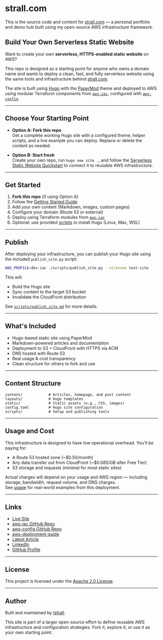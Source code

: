 # strall.com

This is the source code and content for [strall.com](https://strall.com) — a personal portfolio and demo hub built using my open-source AWS infrastructure framework.

## Build Your Own Serverless Static Website

Want to create your own **serverless, HTTPS-enabled static website** on AWS?

This repo is designed as a starting point for anyone who owns a domain name and wants to deploy a clean, fast, and fully serverless website using the same tools and infrastructure behind [strall.com](https://strall.com).

The site is built using [Hugo](https://gohugo.io/) with the [PaperMod](https://github.com/adityatelange/hugo-PaperMod) theme and deployed to AWS using modular Terraform components from [`aws-iac`](https://github.com/tstrall/aws-iac), configured with [`aws-config`](https://github.com/tstrall/aws-config).

---

## Choose Your Starting Point

- **Option A: Fork this repo**  
  Get a complete working Hugo site with a configured theme, helper scripts, and a live example you can deploy. Replace or delete the content as needed.

- **Option B: Start fresh**  
  Create your own repo, run `hugo new site .`, and follow the [Serverless Static Website Quickstart](https://github.com/tstrall/aws-deployment-guide/blob/main/quickstarts/serverless-site.md) to connect it to reusable AWS infrastructure.

---

## Get Started

1. **Fork this repo** (if using Option A)  
2. Follow the [Getting Started Guide](./GETTING_STARTED.md)  
3. Add your own content (Markdown, images, custom pages)  
4. Configure your domain (Route 53 or external)  
5. Deploy using Terraform modules from [`aws-iac`](https://github.com/tstrall/aws-iac)  
6. Optional: use provided [scripts](./scripts) to install Hugo (Linux, Mac, WSL)  

---

## Publish

After deploying your infrastructure, you can publish your Hugo site using the included `publish_site.py` script:

```bash
AWS_PROFILE=dev-iac ./scripts/publish_site.py --nickname test-site
```

This will:
- Build the Hugo site
- Sync content to the target S3 bucket
- Invalidate the CloudFront distribution

See [`scripts/publish_site.md`](./scripts/publish_site.md) for more details.

---

## What's Included

- Hugo-based static site using PaperMod  
- Markdown-powered articles and documentation  
- Deployment to S3 + CloudFront with HTTPS via ACM  
- DNS hosted with Route 53  
- Real usage & cost transparency  
- Clean structure for others to fork and use  

---

## Content Structure

```text
content/            # Articles, homepage, and post content
layouts/            # Hugo templates
static/             # Static assets (e.g., CSS, images)
config.toml         # Hugo site configuration
scripts/            # Setup and publishing tools
```

---

## Usage and Cost

This infrastructure is designed to have low operational overhead. You’ll be paying for:

- A Route 53 hosted zone (~$0.50/month)
- Any data transfer out from CloudFront (~$0.085/GB after Free Tier)
- S3 storage and requests (minimal for most static sites)

Actual charges will depend on your usage and AWS region — including storage, bandwidth, request volume, and DNS charges.  
See [usage](https://strall.com/usage) for real-world examples from this deployment.

---

## Links

- [Live Site](https://strall.com)  
- [aws-iac GitHub Repo](https://github.com/tstrall/aws-iac)  
- [aws-config GitHub Repo](https://github.com/tstrall/aws-config)  
- [aws-deployment-guide](https://github.com/tstrall/aws-deployment-guide)  
- [Latest Article](https://strall.com/posts/config-driven-aws)  
- [LinkedIn](https://www.linkedin.com/in/ted-strall-1057b44/)  
- [GitHub Profile](https://github.com/tstrall)

---

## License

This project is licensed under the [Apache 2.0 License](LICENSE).

---

## Author

Built and maintained by [tstrall](https://strall.com).

This site is part of a larger open-source effort to define reusable AWS infrastructure and configuration strategies. Fork it, explore it, or use it as your own starting point.
